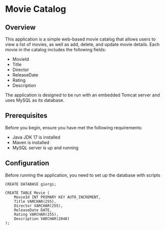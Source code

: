 # Movie Catalog

## Overview

This application is a simple web-based movie catalog that allows users to view a list of movies, as well as add, delete, and update movie details. Each movie in the catalog includes the following fields:

- MovieId
- Title
- Director
- ReleaseDate
- Rating
- Description

The application is designed to be run with an embedded Tomcat server and uses MySQL as its database.

## Prerequisites

Before you begin, ensure you have met the following requirements:

- Java JDK 17 is installed
- Maven is installed
- MySQL server is up and running

## Configuration

Before running the application, you need to set up the database with scripts

```properties
CREATE DATABASE giorgi;

CREATE TABLE Movie (
    MovieId INT PRIMARY KEY AUTO_INCREMENT,
    Title VARCHAR(255),
    Director VARCHAR(255),
    ReleaseDate DATE,
    Rating VARCHAR(255),
    Description VARCHAR(2048)
);
